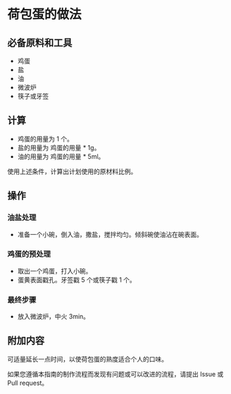 # 荷包蛋的做法

## 必备原料和工具

- 鸡蛋
- 盐
- 油
- 微波炉
- 筷子或牙签

## 计算

- 鸡蛋的用量为 1 个。
- 盐的用量为 鸡蛋的用量 \* 1g。
- 油的用量为 鸡蛋的用量 \* 5ml。

使用上述条件，计算出计划使用的原材料比例。

## 操作

### 油盐处理

- 准备一个小碗，倒入油，撒盐，搅拌均匀。倾斜碗使油沾在碗表面。

### 鸡蛋的预处理

- 取出一个鸡蛋，打入小碗。
- 蛋黄表面戳孔。牙签戳 5 个或筷子戳 1 个。

### 最终步骤

- 放入微波炉，中火 3min。

## 附加内容

可适量延长一点时间，以使荷包蛋的熟度适合个人的口味。

如果您遵循本指南的制作流程而发现有问题或可以改进的流程，请提出 Issue 或 Pull request。
